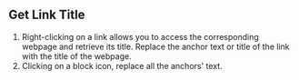 ## Get Link Title

1. Right-clicking on a link allows you to access the corresponding webpage and retrieve its title. Replace the anchor text or title of the link with the title of the webpage.
2. Clicking on a block icon, replace all the anchors' text.
